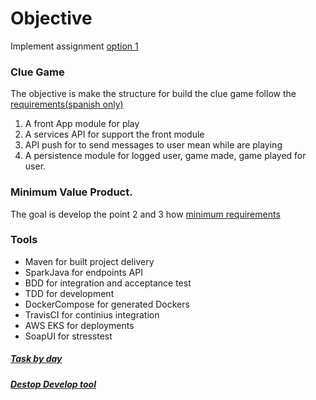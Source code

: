 # Objective

Implement assignment [option 1](https://github.com/jesusjavierdediego/assignments)

### Clue Game
The objective is make the structure for build the clue game follow the [requirements(spanish only)](https://github.com/fmsolana/assignment\indication\defitions\Requirements.txt)

1. A front App module for play
2. A services API for support the front module
3. API push for to send messages to user mean while are playing
4. A persistence module for logged user, game made, game played for user.

### Minimum Value Product.

The goal is develop the point 2 and 3 how [minimum requirements](https://github.com/fmsolana/assignment\indication\defitions\MVPRequirements.txt)

### Tools
- Maven for built project delivery
- SparkJava for endpoints API
- BDD for integration and acceptance test
- TDD for development
- DockerCompose for generated Dockers
- TravisCI for continius integration 
- AWS EKS for deployments
- SoapUI for stresstest

##### [Task by day](https://github.com/fmsolana/assignments\indication\defitions\task)
##### [Destop Develop tool](https://github.com/fmsolana/assignments\indication\defitions\tools.txt)